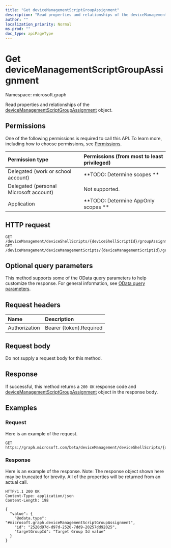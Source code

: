 ```yaml
---
title: "Get deviceManagementScriptGroupAssignment"
description: "Read properties and relationships of the deviceManagementScriptGroupAssignment object."
author: ""
localization_priority: Normal
ms.prod: ""
doc_type: apiPageType
---
```


# Get deviceManagementScriptGroupAssignment

Namespace: microsoft.graph

Read properties and relationships of the [deviceManagementScriptGroupAssignment](../resources/devicemanagementscriptgroupassignment.md) object.

## Permissions
One of the following permissions is required to call this API. To learn more, including how to choose permissions, see [Permissions](/concepts/permissions-reference.md).

|Permission type|Permissions (from most to least privileged)|
|:---|:---|
|Delegated (work or school account)|**TODO: Determine scopes **|
|Delegated (personal Microsoft account)|Not supported.|
|Application|**TODO: Determine AppOnly scopes **|

## HTTP request
<!-- {
  "blockType": "ignored"
}
-->
``` http
GET /deviceManagement/deviceShellScripts/{deviceShellScriptId}/groupAssignments/{deviceManagementScriptGroupAssignmentId}
GET /deviceManagement/deviceManagementScripts/{deviceManagementScriptId}/groupAssignments/{deviceManagementScriptGroupAssignmentId}
```

## Optional query parameters
This method supports some of the OData query parameters to help customize the response. For general information, see [OData query parameters](/graph/query-parameters).

## Request headers
|Name|Description|
|:---|:---|
|Authorization|Bearer {token}.Required|

## Request body
Do not supply a request body for this method.

## Response
If successful, this method returns a `200 OK` response code and [deviceManagementScriptGroupAssignment](../resources/devicemanagementscriptgroupassignment.md) object in the response body.

## Examples

### Request
Here is an example of the request.
<!-- {
  "blockType": "request",
  "name": "get_devicemanagementscriptgroupassignment"
}
-->
``` http
GET https://graph.microsoft.com/beta/deviceManagement/deviceShellScripts/{deviceShellScriptId}/groupAssignments/{deviceManagementScriptGroupAssignmentId}
```

### Response
Here is an example of the response. Note: The response object shown here may be truncated for brevity. All of the properties will be returned from an actual call.
<!-- {
  "blockType": "response",
  "truncated": true,
  "@odata.type": "microsoft.graph.deviceManagementScriptGroupAssignment"
}
-->
``` http
HTTP/1.1 200 OK
Content-Type: application/json
Content-Length: 198

{
  "value": {
    "@odata.type": "#microsoft.graph.deviceManagementScriptGroupAssignment",
    "id": "2520d97d-d97d-2520-7dd9-20257dd92025",
    "targetGroupId": "Target Group Id value"
  }
}
```

